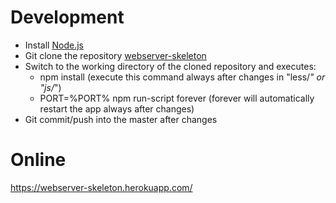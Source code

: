# Development
* Install [Node.js](http://nodejs.org/)
* Git clone the repository [webserver-skeleton](https://github.com/dragonnodejs/webserver-skeleton.git)
* Switch to the working directory of the cloned repository and executes:
  * npm install (execute this command always after changes in "less/*" or "js/*")
  * PORT=%PORT% npm run-script forever (forever will automatically restart the app always after changes)
* Git commit/push into the master after changes

# Online
https://webserver-skeleton.herokuapp.com/
